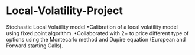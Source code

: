# Local-Volatility-Project
Stochastic Local Volatility model
•Calibration of a local volatility model using fixed point algorithm.
•Collaborated with 2+ to price different type of options using the Montecarlo method and Dupire equation (European and Forward starting Calls).
